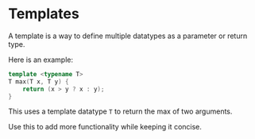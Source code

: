 # Templates

A template is a way to define multiple datatypes as a parameter or return type.

Here is an example:

```cpp
template <typename T>
T max(T x, T y) {
    return (x > y ? x : y);
}
```

This uses a template datatype `T` to return the max
of two arguments.

Use this to add more functionality while keeping it concise. 
